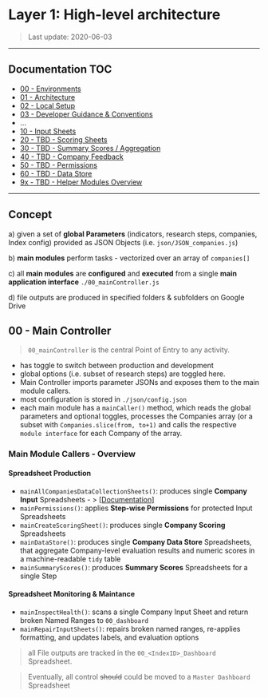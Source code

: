 # Layer 1: High-level architecture

> Last update: 2020-06-03

---

## Documentation TOC

+ [00 - Environments](00-environment.md)
+ [01 - Architecture](01-architecture.md)
+ [02 - Local Setup](02-setup.md)
+ [03 - Developer Guidance & Conventions](03-guidance-conventions.md)
+ ...
+ [10 - Input Sheets](10-input-sheets-main.md)
+ [20 - TBD - Scoring Sheets](20-scoring-sheets-main.md)
+ [30 - TBD - Summary Scores / Aggregation](#)
+ [40 - TBD - Company Feedback](#)
+ [50 - TBD - Permissions](#)
+ [60 - TBD - Data Store](60-data-store-main.md)
+ [9x - TBD - Helper Modules Overview](90-helper-function.md)

---

## Concept

a) given a set of **global Parameters** (indicators, research steps, companies, Index config) provided as JSON Objects (i.e. `json/JSON_companies.js`)

b) **main modules** perform tasks - vectorized over an array of `companies[]`

c) all **main modules** are **configured** and **executed** from a single **main application interface** `./00_mainController.js`

d) file outputs are produced in specified folders & subfolders on Google Drive

## 00 - Main Controller

> `00_mainController` is the central Point of Entry to any activity.

+ has toggle to switch between production and development
+ global options (i.e. subset of research steps) are toggled here.
+ Main Controller imports parameter JSONs and exposes them to the main module callers.
+ most configuration is stored in `./json/config.json`
+ each main module has a `mainCaller()` method, which reads the global parameters and optional toggles, processes the Companies array (or a subset with `Companies.slice(from, to+1)` and calls the respective `module interface` for each Company of the array.

### Main Module Callers - Overview

#### Spreadsheet Production

+ `mainAllCompaniesDataCollectionSheets()`: produces single **Company Input** Spreadsheets - > [[Documentation]](modules/10-input-sheets-main.md)
+ `mainPermissions()`: applies **Step-wise Permissions** for protected Input Spreadsheets
+ `mainCreateScoringSheet()`: produces single **Company Scoring** Spreadsheets
+ `mainDataStore()`: produces single **Company Data Store** Spreadsheets, that aggregate Company-level evaluation results and numeric scores in a machine-readable `tidy` table
+ `mainSummaryScores()`: produces **Summary Scores** Spreadsheets for a single Step

#### Spreadsheet Monitoring & Maintance 

+ `mainInspectHealth()`: scans a single Company Input Sheet and return broken Named Ranges to `00_dashboard`
+ `mainRepairInputSheets()`: repairs broken named ranges, re-applies formatting, and updates labels, and evaluation options

> all File outputs are tracked in the `00_<IndexID>_Dashboard` Spreadsheet.

> Eventually, all control ~~should~~ could be moved to a `Master Dashboard` Spreadsheet
